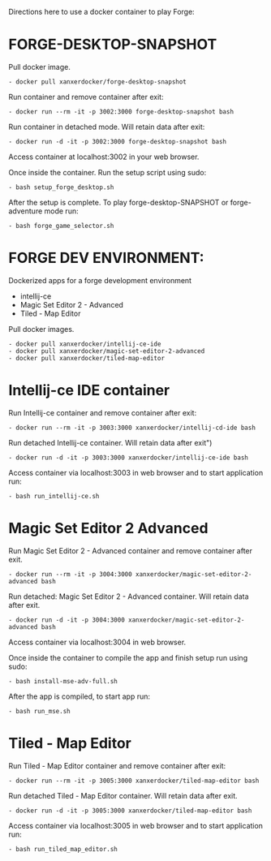 Directions here to use a docker container to play Forge:

# FORGE-DESKTOP-SNAPSHOT

Pull docker image.
```
- docker pull xanxerdocker/forge-desktop-snapshot
```

Run container and remove container after exit:
```  
- docker run --rm -it -p 3002:3000 forge-desktop-snapshot bash
```

Run container in detached mode. Will retain data after exit:
```
- docker run -d -it -p 3002:3000 forge-desktop-snapshot bash
```
Access container at localhost:3002 in your web browser. 

Once inside the container. Run the setup script using sudo:
```
- bash setup_forge_desktop.sh
```
After the setup is complete. To play forge-desktop-SNAPSHOT or forge-adventure mode run: 
```
- bash forge_game_selector.sh
```

# FORGE DEV ENVIRONMENT:
Dockerized apps for a forge development environment
- intellij-ce
- Magic Set Editor 2 - Advanced
- Tiled - Map Editor

Pull docker images.
```
- docker pull xanxerdocker/intellij-ce-ide
- docker pull xanxerdocker/magic-set-editor-2-advanced
- docker pull xanxerdocker/tiled-map-editor
```
# Intellij-ce IDE container

Run Intellij-ce  container and remove container after exit:
```
- docker run --rm -it -p 3003:3000 xanxerdocker/intellij-cd-ide bash
```
Run detached Intellij-ce container. Will retain data after exit")
```
- docker run -d -it -p 3003:3000 xanxerdocker/intellij-ce-ide bash
```
Access container via localhost:3003 in web browser and to start application run:
```
- bash run_intellij-ce.sh
```


# Magic Set Editor 2 Advanced

Run Magic Set Editor 2 - Advanced container and remove container after exit.
```
- docker run --rm -it -p 3004:3000 xanxerdocker/magic-set-editor-2-advanced bash
```

Run detached: Magic Set Editor 2 - Advanced container. Will retain data after exit.
```
- docker run -d -it -p 3004:3000 xanxerdocker/magic-set-editor-2-advanced bash
```

Access container via localhost:3004 in web browser.

Once inside the container to compile the app and finish setup run using sudo:
```
- bash install-mse-adv-full.sh
```

After the app is compiled, to start app run:
```
- bash run_mse.sh
```

# Tiled - Map Editor

Run Tiled - Map Editor container and remove container after exit:
```
- docker run --rm -it -p 3005:3000 xanxerdocker/tiled-map-editor bash
```

Run detached Tiled - Map Editor container. Will retain data after exit.
```
- docker run -d -it -p 3005:3000 xanxerdocker/tiled-map-editor bash
```

Access container via localhost:3005 in web browser and to start application run:
```
- bash run_tiled_map_editor.sh
```
